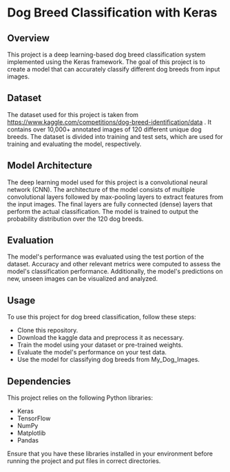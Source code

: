 
# Dog Breed Classification with Keras
## Overview
This project is a deep learning-based dog breed classification system implemented using the Keras framework. The goal of this project is to create a model that can accurately classify different dog breeds from input images.


## Dataset
The dataset used for this project is taken from https://www.kaggle.com/competitions/dog-breed-identification/data . It contains over 10,000+ annotated images of 120 different unique dog breeds. The dataset is divided into training and test sets, which are used for training and evaluating the model, respectively.

## Model Architecture
The deep learning model used for this project is a convolutional neural network (CNN). The architecture of the model consists of multiple convolutional layers followed by max-pooling layers to extract features from the input images. The final layers are fully connected (dense) layers that perform the actual classification. The model is trained to output the probability distribution over the 120 dog breeds.

## Evaluation
The model's performance was evaluated using the test portion of the dataset. Accuracy and other relevant metrics were computed to assess the model's classification performance. Additionally, the model's predictions on new, unseen images can be visualized and analyzed.

## Usage
  To use this project for dog breed classification, follow these steps:

 * Clone this repository.
 * Download the kaggle data and preprocess it as necessary.
 * Train the model using your dataset or pre-trained weights.  
 * Evaluate the model's performance on your test data.
 * Use the model for classifying dog breeds from My_Dog_Images.

## Dependencies
This project relies on the following Python libraries:

  * Keras
  * TensorFlow
  * NumPy
  * Matplotlib
  * Pandas
  
Ensure that you have these libraries installed in your environment before running the project and put files in correct directories.
